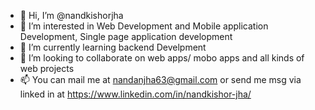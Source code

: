 - 👋 Hi, I’m @nandkishorjha
- 👀 I’m interested in Web Development and Mobile application Development, Single page application development
- 🌱 I’m currently learning backend Develpment
- 💞️ I’m looking to collaborate on web apps/ mobo apps and all kinds of web projects
- 📫 You can mail me at nandanjha63@gmail.com or send me msg via linked in at https://www.linkedin.com/in/nandkishor-jha/

<!---
nandkishorjha/nandkishorjha is a ✨ special ✨ repository because its `README.md` (this file) appears on your GitHub profile.
You can click the Preview link to take a look at your changes.
--->
